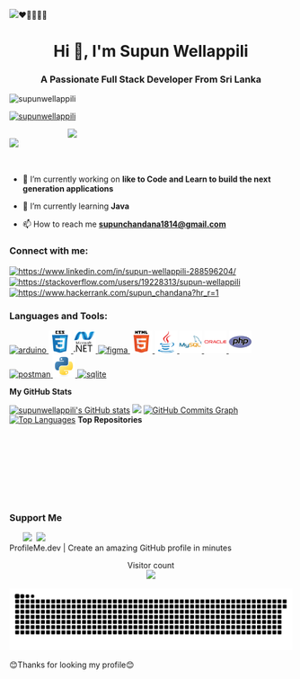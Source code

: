 <img src="https://readme-typing-svg.herokuapp.com?font=Fira+Code&pause=1000&color=F70000&background=4930FF00&width=435&lines=Hi+I'm+Supun+Wellappili;"/>♥️👨🏻‍💻💫

<h1 align="center">Hi 👋, I'm Supun Wellappili</h1>
<h3 align="center">A Passionate Full Stack Developer From Sri Lanka</h3>

<p align="left"> <img src="https://komarev.com/ghpvc/?username=supunwellappili&label=Profile%20views&color=0e75b6&style=flat" alt="supunwellappili" /> </p>


<p align="left"> <a href="https://github.com/ryo-ma/github-profile-trophy"><img src="https://github-profile-trophy.vercel.app/?username=supunwellappili" alt="supunwellappili" /></a> </p>


<img align="right" width="400" src="https://camo.githubusercontent.com/5ddf73ad3a205111cf8c686f687fc216c2946a75005718c8da5b837ad9de78c9/68747470733a2f2f7468756d62732e6766796361742e636f6d2f4576696c4e657874446576696c666973682d736d616c6c2e676966"/>


<br>
<img src="https://readme-typing-svg.herokuapp.com/?color=016EEA&height=18&width=300&vCenter=true&lines=Timon+Christiansen;Full+stack+Web/App+dev;Open+source+magician" />

<p align="left"> <a href="https://twitter.com/" target="blank"><img src="https://img.shields.io/twitter/follow/?logo=twitter&style=for-the-badge" alt="" /></a> </p>


- 🔭 I’m currently working on **like to Code and Learn to build the next generation applications**

- 🌱 I’m currently learning **Java**

- 📫 How to reach me **supunchandana1814@gmail.com**

<h3 align="left">Connect with me:</h3>
<p align="left">
<a href="https://linkedin.com/in/https://www.linkedin.com/in/supun-wellappili-288596204/" target="blank"><img align="center" src="https://raw.githubusercontent.com/rahuldkjain/github-profile-readme-generator/master/src/images/icons/Social/linked-in-alt.svg" alt="https://www.linkedin.com/in/supun-wellappili-288596204/" height="30" width="40" /></a>
<a href="https://stackoverflow.com/users/https://stackoverflow.com/users/19228313/supun-wellappili" target="blank"><img align="center" src="https://raw.githubusercontent.com/rahuldkjain/github-profile-readme-generator/master/src/images/icons/Social/stack-overflow.svg" alt="https://stackoverflow.com/users/19228313/supun-wellappili" height="30" width="40" /></a>
<a href="https://www.hackerrank.com/https://www.hackerrank.com/supun_chandana?hr_r=1" target="blank"><img align="center" src="https://raw.githubusercontent.com/rahuldkjain/github-profile-readme-generator/master/src/images/icons/Social/hackerrank.svg" alt="https://www.hackerrank.com/supun_chandana?hr_r=1" height="30" width="40" /></a>
</p>

<h3 align="left">Languages and Tools:</h3>
<p align="left"> <a href="https://www.arduino.cc/" target="_blank" rel="noreferrer"> <img src="https://cdn.worldvectorlogo.com/logos/arduino-1.svg" alt="arduino" width="40" height="40"/> </a> <a href="https://www.w3schools.com/css/" target="_blank" rel="noreferrer"> <img src="https://raw.githubusercontent.com/devicons/devicon/master/icons/css3/css3-original-wordmark.svg" alt="css3" width="40" height="40"/> </a> <a href="https://dotnet.microsoft.com/" target="_blank" rel="noreferrer"> <img src="https://raw.githubusercontent.com/devicons/devicon/master/icons/dot-net/dot-net-original-wordmark.svg" alt="dotnet" width="40" height="40"/> </a> <a href="https://www.figma.com/" target="_blank" rel="noreferrer"> <img src="https://www.vectorlogo.zone/logos/figma/figma-icon.svg" alt="figma" width="40" height="40"/> </a> <a href="https://www.w3.org/html/" target="_blank" rel="noreferrer"> <img src="https://raw.githubusercontent.com/devicons/devicon/master/icons/html5/html5-original-wordmark.svg" alt="html5" width="40" height="40"/> </a> <a href="https://www.java.com" target="_blank" rel="noreferrer"> <img src="https://raw.githubusercontent.com/devicons/devicon/master/icons/java/java-original.svg" alt="java" width="40" height="40"/> </a> <a href="https://www.mysql.com/" target="_blank" rel="noreferrer"> <img src="https://raw.githubusercontent.com/devicons/devicon/master/icons/mysql/mysql-original-wordmark.svg" alt="mysql" width="40" height="40"/> </a> <a href="https://www.oracle.com/" target="_blank" rel="noreferrer"> <img src="https://raw.githubusercontent.com/devicons/devicon/master/icons/oracle/oracle-original.svg" alt="oracle" width="40" height="40"/> </a> <a href="https://www.php.net" target="_blank" rel="noreferrer"> <img src="https://raw.githubusercontent.com/devicons/devicon/master/icons/php/php-original.svg" alt="php" width="40" height="40"/> </a> <a href="https://postman.com" target="_blank" rel="noreferrer"> <img src="https://www.vectorlogo.zone/logos/getpostman/getpostman-icon.svg" alt="postman" width="40" height="40"/> </a> <a href="https://www.python.org" target="_blank" rel="noreferrer"> <img src="https://raw.githubusercontent.com/devicons/devicon/master/icons/python/python-original.svg" alt="python" width="40" height="40"/> </a> <a href="https://www.sqlite.org/" target="_blank" rel="noreferrer"> <img src="https://www.vectorlogo.zone/logos/sqlite/sqlite-icon.svg" alt="sqlite" width="40" height="40"/> </a> </p>

[//]: # ()
[//]: # (<p><img align="left" src="https://github-readme-stats.vercel.app/api/top-langs?username=supunwellappili&show_icons=true&locale=en&layout=compact" alt="supunwellappili" /></p>)

[//]: # ()
[//]: # (<p>&nbsp;<img align="center" src="https://github-readme-stats.vercel.app/api?username=supunwellappili&show_icons=true&locale=en" alt="supunwellappili" /></p>)

[//]: # ()
[//]: # (<p><img align="center" src="https://github-readme-streak-stats.herokuapp.com/?user=supunwellappili&" alt="supunwellappili" /></p>)

<b>My GitHub Stats</b>

<a href="http://www.github.com/supunwellappili"><img src="https://github-readme-stats.vercel.app/api?username=supunwellappili&show_icons=true&hide=&count_private=true&title_color=0891b2&text_color=6366f1&icon_color=0891b2&bg_color=000000&hide_border=true&show_icons=true" alt="supunwellappili's GitHub stats" /></a>
<a href="http://www.github.com/supunwellappili"><img src="https://github-readme-streak-stats.herokuapp.com/?user=supunwellappili&stroke=6366f1&background=000000&ring=0891b2&fire=0891b2&currStreakNum=6366f1&currStreakLabel=0891b2&sideNums=6366f1&sideLabels=6366f1&dates=6366f1&hide_border=true" /></a>
<a href="http://www.github.com/supunwellappili"><img src="https://github-readme-activity-graph.cyclic.app/graph?username=supunwellappili&bg_color=000000&color=6366f1&line=0891b2&point=6366f1&area_color=000000&area=true&hide_border=true&custom_title=GitHub%20Commits%20Graph" alt="GitHub Commits Graph" /></a>
<a href="https://github.com/supunwellappili" align="left"><img src="https://github-readme-stats.vercel.app/api/top-langs/?username=supunwellappili&langs_count=10&title_color=0891b2&text_color=6366f1&icon_color=0891b2&bg_color=000000&hide_border=true&locale=en&custom_title=Top%20%Languages" alt="Top Languages" /></a>
<b>Top Repositories</b>

<div width="100%" align="center"></div><br /><br /><br /><br /><br /><br /><br />

### Support Me

<ul style="list-style-type: none; margin: 0;">

<li style="display: inline-block; margin-right: 0.25rem;"><a href="https://www.buymeacoffee.com/supun-wellappili"><img src="https://cdn.buymeacoffee.com/buttons/v2/default-yellow.png" width="150"/></a></li>

<li style="display: inline-block; margin-right: 0.25rem;"><a href="https://www.ko-fi.com/supun-wellappili"><img src="https://storage.ko-fi.com/cdn/kofi2.png?v=3" width="150"/></a></li>

</ul>
ProfileMe.dev | Create an amazing GitHub profile in minutes


<p align="center"> 
  Visitor count<br>
  <img src="https://profile-counter.glitch.me/SupunWellappili/count.svg" />
</p>


<img alt="Coding" width="1000" src="https://github.com/NimeshPiyumantha/red-alpha/blob/main/github-contribution-grid-snake.svg"><br>

😊Thanks for looking my profile😊

